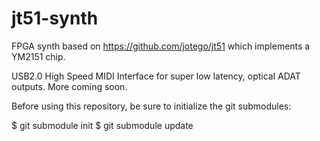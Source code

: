 # jt51-synth

FPGA synth based on https://github.com/jotego/jt51
which implements a YM2151 chip.

USB2.0 High Speed MIDI Interface for super low latency,  optical ADAT outputs.
More coming soon.

Before using this repository, be sure to initialize the git submodules:

$ git submodule init
$ git submodule update
